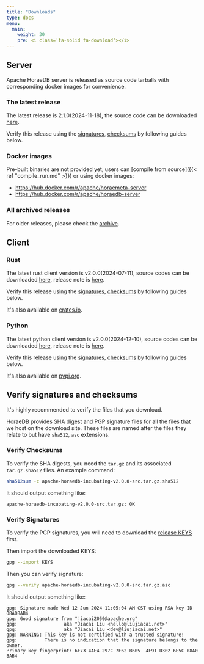 ```yaml
---
title: "Downloads"
type: docs
menu:
  main:
    weight: 30
    pre: <i class='fa-solid fa-download'></i>
---
```


## Server

Apache HoraeDB server is released as source code tarballs with corresponding docker images for convenience.

### The latest release

The latest release is 2.1.0(2024-11-18), the source code can be downloaded [here](https://downloads.apache.org/incubator/horaedb/horaedb/v2.1.0/apache-horaedb-incubating-v2.1.0-src.tar.gz).

Verify this release using the [signatures](https://downloads.apache.org/incubator/horaedb/horaedb/v2.1.0/apache-horaedb-incubating-v2.1.0-src.tar.gz.asc), [checksums](https://downloads.apache.org/incubator/horaedb/horaedb/v2.1.0/apache-horaedb-incubating-v2.1.0-src.tar.gz.sha512) by following guides below.

### Docker images

Pre-built binaries are not provided yet, users can [compile from source]({{< ref "compile_run.md" >}}) or using docker images:

- https://hub.docker.com/r/apache/horaemeta-server
- https://hub.docker.com/r/apache/horaedb-server

### All archived releases

For older releases, please check the [archive](https://downloads.apache.org/incubator/horaedb/horaedb/).

## Client

### Rust

The latest rust client version is v2.0.0(2024-07-11), source codes can be downloaded [here](https://downloads.apache.org/incubator/horaedb/horaedb-client-rust/v2.0.0/apache-horaedb-incubating-rust-client-v2.0.0-src.tar.gz), release note is [here](https://github.com/apache/horaedb-client-rs/releases/tag/v2.0.0).

Verify this release using the [signatures](https://downloads.apache.org/incubator/horaedb/horaedb-client-rust/v2.0.0/apache-horaedb-incubating-rust-client-v2.0.0-src.tar.gz.asc), [checksums](https://downloads.apache.org/incubator/horaedb/horaedb-client-rust/v2.0.0/apache-horaedb-incubating-rust-client-v2.0.0-src.tar.gz.sha512) by following guides below.

It's also available on [crates.io](https://crates.io/crates/horaedb-client).

### Python

The latest python client version is v2.0.0(2024-12-10), source codes can be downloaded [here](https://downloads.apache.org/incubator/horaedb/horaedb-client-python/v2.0.0/apache-horaedb-incubating-python-client-v2.0.0-src.tar.gz), release note is [here](https://github.com/apache/horaedb-client-py/releases/tag/v2.0.0).

Verify this release using the [signatures](https://downloads.apache.org/incubator/horaedb/horaedb-client-python/v2.0.0/apache-horaedb-incubating-python-client-v2.0.0-src.tar.gz.asc), [checksums](https://downloads.apache.org/incubator/horaedb/horaedb-client-python/v2.0.0/apache-horaedb-incubating-python-client-v2.0.0-src.tar.gz.sha512) by following guides below.

It's also available on [pypi.org](https://pypi.org/project/horaedb-client/).

## Verify signatures and checksums

It's highly recommended to verify the files that you download.

HoraeDB provides SHA digest and PGP signature files for all the files that we host on the download site. These files are named after the files they relate to but have `sha512`, `asc` extensions.

### Verify Checksums

To verify the SHA digests, you need the `tar.gz` and its associated `tar.gz.sha512` files. An example command:

```bash
sha512sum -c apache-horaedb-incubating-v2.0.0-src.tar.gz.sha512
```

It should output something like:

```
apache-horaedb-incubating-v2.0.0-src.tar.gz: OK
```

### Verify Signatures

To verify the PGP signatures, you will need to download the [release KEYS](https://downloads.apache.org/incubator/horaedb/KEYS) first.

Then import the downloaded KEYS:

```bash
gpg --import KEYS
```

Then you can verify signature:

```bash
gpg --verify apache-horaedb-incubating-v2.0.0-src.tar.gz.asc
```

It should output something like:

```
gpg: Signature made Wed 12 Jun 2024 11:05:04 AM CST using RSA key ID 08A0BAB4
gpg: Good signature from "jiacai2050@apache.org"
gpg:                 aka "Jiacai Liu <hello@liujiacai.net>"
gpg:                 aka "Jiacai Liu <dev@liujiacai.net>"
gpg: WARNING: This key is not certified with a trusted signature!
gpg:          There is no indication that the signature belongs to the owner.
Primary key fingerprint: 6F73 4AE4 297C 7F62 B605  4F91 D302 6E5C 08A0 BAB4
```
